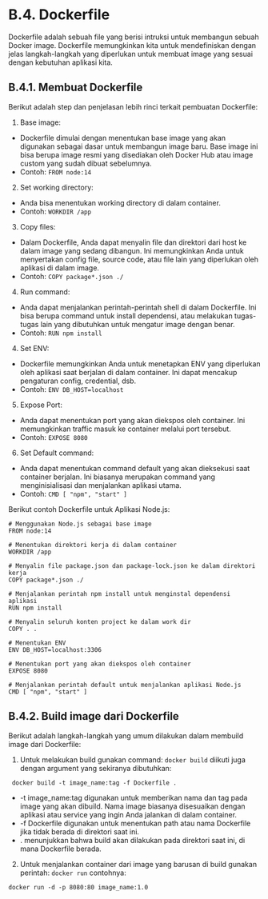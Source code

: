 # B.4. Dockerfile

Dockerfile adalah sebuah file yang berisi intruksi untuk membangun sebuah Docker image. Dockerfile memungkinkan kita untuk mendefiniskan dengan jelas langkah-langkah yang diperlukan untuk membuat image yang sesuai dengan kebutuhan aplikasi kita.

## B.4.1. Membuat Dockerfile
Berikut adalah step dan penjelasan lebih rinci terkait pembuatan Dockerfile:
1. Base image:
  - Dockerfile dimulai dengan menentukan base image yang akan digunakan sebagai dasar untuk membangun image baru. Base image ini bisa berupa image resmi yang disediakan oleh Docker Hub atau image custom yang sudah dibuat sebelumnya.
  - Contoh: ```FROM node:14```
2. Set working directory:
  - Anda bisa menentukan working directory di dalam container.
  - Contoh: ```WORKDIR /app```
3. Copy files:
  - Dalam Dockerfile, Anda dapat menyalin file dan direktori dari host ke dalam image yang sedang dibangun. Ini memungkinkan Anda untuk menyertakan config file, source code, atau file lain yang diperlukan oleh aplikasi di dalam image.
  - Contoh: ```COPY package*.json ./```
4. Run command:
  - Anda dapat menjalankan perintah-perintah shell di dalam Dockerfile. Ini bisa berupa command untuk install dependensi, atau melakukan tugas-tugas lain yang dibutuhkan untuk mengatur image dengan benar.
  - Contoh: ```RUN npm install```
4. Set ENV:
  - Dockerfile memungkinkan Anda untuk menetapkan ENV yang diperlukan oleh aplikasi saat berjalan di dalam container. Ini dapat mencakup pengaturan config, credential, dsb.
  - Contoh: ```ENV DB_HOST=localhost```
5. Expose Port:
  - Anda dapat menentukan port yang akan diekspos oleh container. Ini memungkinkan traffic masuk ke container melalui port tersebut.
  - Contoh: ```EXPOSE 8080```
6. Set Default command:
  - Anda dapat menentukan command default yang akan dieksekusi saat container berjalan. Ini biasanya merupakan command yang menginisialisasi dan menjalankan aplikasi utama.
  - Contoh: ```CMD [ "npm", "start" ]```

Berikut contoh Dockerfile untuk Aplikasi Node.js:

```
# Menggunakan Node.js sebagai base image
FROM node:14

# Menentukan direktori kerja di dalam container
WORKDIR /app

# Menyalin file package.json dan package-lock.json ke dalam direktori kerja
COPY package*.json ./

# Menjalankan perintah npm install untuk menginstal dependensi aplikasi
RUN npm install

# Menyalin seluruh konten project ke dalam work dir
COPY . .

# Menentukan ENV
ENV DB_HOST=localhost:3306

# Menentukan port yang akan diekspos oleh container
EXPOSE 8080

# Menjalankan perintah default untuk menjalankan aplikasi Node.js
CMD [ "npm", "start" ]

```

## B.4.2. Build image dari Dockerfile

Berikut adalah langkah-langkah yang umum dilakukan dalam membuild image dari Dockerfile:

1. Untuk melakukan build gunakan command:
 ```docker build``` diikuti juga dengan argument yang sekiranya dibutuhkan:
 ```
  docker build -t image_name:tag -f Dockerfile .
 ```
  - -t image_name:tag digunakan untuk memberikan nama dan tag pada image yang akan dibuild. Nama image biasanya disesuaikan dengan aplikasi atau service yang ingin Anda jalankan di dalam container.
  - -f Dockerfile digunakan untuk menentukan path atau nama Dockerfile jika tidak berada di direktori saat ini.
  - . menunjukkan bahwa build akan dilakukan pada direktori saat ini, di mana Dockerfile berada.
2. Untuk menjalankan container dari image yang barusan di build gunakan perintah: ```docker run``` contohnya:
```
docker run -d -p 8080:80 image_name:1.0
```
